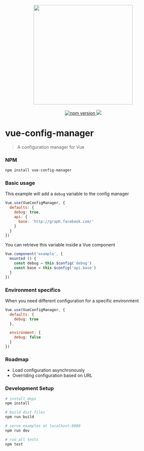 <p align="center">
  <img src="http://i.imgur.com/o2edPcD.png" width="320" />
  <br><br>
  <a href="https://www.npmjs.com/package/vue-config-manager">
    <img src="https://img.shields.io/npm/v/vue-config-manager.svg" alt="npm version">
  </a>
  <a href="https://www.npmjs.com/package/vue-config-manager">
    <img src="https://img.shields.io/npm/dt/vue-config-manager.svg">
  </a>
</p>

# vue-config-manager
> A configuration manager for Vue

### NPM
``` bash
npm install vue-config-manager
```

### Basic usage

This example will add a `debug` variable to the config manager

``` javascript
Vue.use(VueConfigManager, {
  defaults: {
    debug: true,
    api: {
      base: 'http://graph.facebook.com/'
    }
  }
})
```

You can retrieve this variable inside a Vue component

``` javascript
Vue.component('example', {
  mounted () {
    const debug = this.$config('debug')
    const base = this.$config('api.base')
  }
})
```

### Environment specifics

When you need different configuration for a specific environment

``` javascript
Vue.use(VueConfigManager, {
  defaults: {
    debug: true
  },

  environment: {
    debug: false
  }
})
```

### Roadmap
- Load configuration asynchronously
- Overriding configuration based on URL

### Development Setup

``` bash
# install deps
npm install

# build dist files
npm run build

# serve examples at localhost:8080
npm run dev

# run all tests
npm test
```
